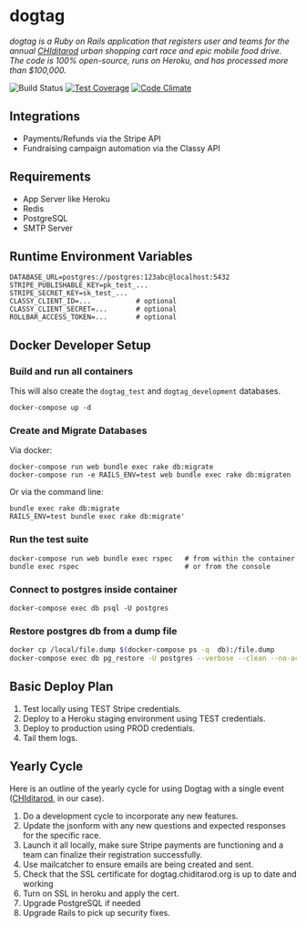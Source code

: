dogtag
======

*dogtag is a Ruby on Rails application that registers user and teams for the annual [CHIditarod](http://chiditarod.org) urban shopping cart race and epic mobile food drive.  The code is 100% open-source, runs on Heroku, and has processed more than $100,000.*

![Build Status](https://travis-ci.org/chiditarod/dogtag.svg?branch=master)
[![Test Coverage](https://codeclimate.com/github/chiditarod/dogtag/badges/coverage.svg)](https://codeclimate.com/github/chiditarod/dogtag/coverage)
[![Code Climate](https://codeclimate.com/github/chiditarod/dogtag.png)](https://codeclimate.com/github/chiditarod/dogtag)

Integrations
--------
- Payments/Refunds via the Stripe API
- Fundraising campaign automation via the Classy API

Requirements
------------
- App Server like Heroku
- Redis
- PostgreSQL
- SMTP Server

Runtime Environment Variables
-----------------------------

```
DATABASE_URL=postgres://postgres:123abc@localhost:5432
STRIPE_PUBLISHABLE_KEY=pk_test_...
STRIPE_SECRET_KEY=sk_test_...
CLASSY_CLIENT_ID=...           # optional
CLASSY_CLIENT_SECRET=...       # optional
ROLLBAR_ACCESS_TOKEN=...       # optional
```

Docker Developer Setup
----------------------

### Build and run all containers

This will also create the `dogtag_test` and `dogtag_development` databases.

    docker-compose up -d

### Create and Migrate Databases

Via docker:

    docker-compose run web bundle exec rake db:migrate
    docker-compose run -e RAILS_ENV=test web bundle exec rake db:migraten

Or via the command line:

    bundle exec rake db:migrate
    RAILS_ENV=test bundle exec rake db:migrate'

### Run the test suite

    docker-compose run web bundle exec rspec   # from within the container
    bundle exec rspec                          # or from the console

### Connect to postgres inside container

    docker-compose exec db psql -U postgres

### Restore postgres db from a dump file

```bash
docker cp /local/file.dump $(docker-compose ps -q  db):/file.dump
docker-compose exec db pg_restore -U postgres --verbose --clean --no-acl --no-owner -h localhost -d dogtag_development /file.dump
```


Basic Deploy Plan
-----------------
1. Test locally using TEST Stripe credentials.
2. Deploy to a Heroku staging environment using TEST credentials.
3. Deploy to production using PROD credentials.
4. Tail them logs.


Yearly Cycle
------------
Here is an outline of the yearly cycle for using Dogtag with a single event ([CHIditarod](http://www.chiditarod.org), in our case).

1. Do a development cycle to incorporate any new features.
1. Update the jsonform with any new questions and expected responses for the specific race.
1. Launch it all locally, make sure Stripe payments are functioning and a team can finalize their registration successfully.
1. Use mailcatcher to ensure emails are being created and sent.
1. Check that the SSL certificate for dogtag.chiditarod.org is up to date and working
1. Turn on SSL in heroku and apply the cert.
1. Upgrade PostgreSQL if needed
1. Upgrade Rails to pick up security fixes.
